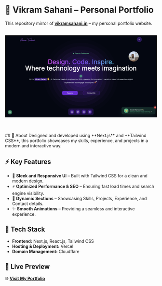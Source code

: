 # 🚀 Vikram Sahani – Personal Portfolio

This repository mirror of **[vikramsahani.in](https://vikramsahani.in)** – my personal portfolio website.
<br/><br/>
<p>
  <img src="https://github.com/vikramsahani256/MyPortfolio/blob/main/HomePage.png" alt="vikram sahani portfolio"/>
</p>
<br/><br/>
## 🔹 About  
Designed and developed using **Next.js** and **Tailwind CSS**, this portfolio showcases my skills, experience, and projects in a modern and interactive way.

## ⚡ Key Features  
- 🚀 **Sleek and Responsive UI** – Built with Tailwind CSS for a clean and modern design.  
- ⚡ **Optimized Performance & SEO** – Ensuring fast load times and search engine visibility.  
- 🎯 **Dynamic Sections** – Showcasing Skills, Projects, Experience, and Contact details.  
- ✨ **Smooth Animations** – Providing a seamless and interactive experience.

## 🔧 Tech Stack  
- **Frontend:** Next.js, React.js, Tailwind CSS  
- **Hosting & Deployment:** Vercel  
- **Domain Management:** Cloudflare  

## 📌 Live Preview  
🌐 **[Visit My Portfolio](https://vikramsahani.in/)**  
